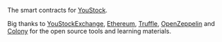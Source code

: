 The smart contracts for [YouStock](https://youstock.io).

Big thanks to [YouStockExchange](http://youStockExchange.ai), [Ethereum](http://ethereum.org), [Truffle](http://truffleframework.com), [OpenZeppelin](http://openzeppelin.org) and [Colony](https://github.com/sc-forks/solidity-coverage) for the open source tools and learning materials.
